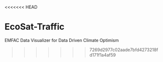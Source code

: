 <<<<<<< HEAD
# EcoSat-Traffic
EMFAC Data Visualizer for Data Driven Climate Optimism
>>>>>>> 7269d2977c02aade7bfd4273218fd171f1a4af59
